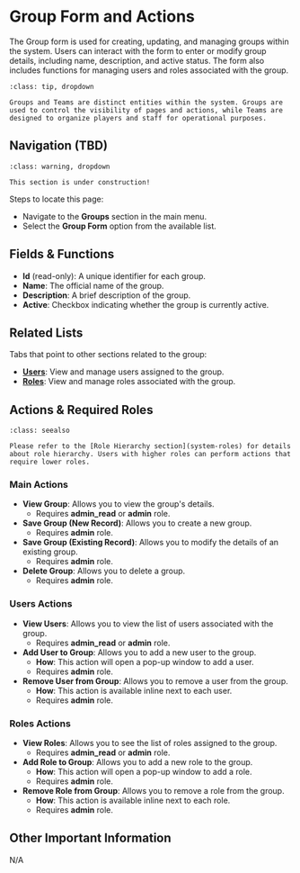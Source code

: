 # Group Form and Actions

The Group form is used for creating, updating, and managing groups within the system. Users can interact with the form to enter or modify group details, including name, description, and active status. The form also includes functions for managing users and roles associated with the group.

```{admonition} Teams vs Groups
:class: tip, dropdown

Groups and Teams are distinct entities within the system. Groups are used to control the visibility of pages and actions, while Teams are designed to organize players and staff for operational purposes.
```

## Navigation (TBD)

```{admonition} Under Construction
:class: warning, dropdown

This section is under construction!
```

Steps to locate this page:

- Navigate to the **Groups** section in the main menu.
- Select the **Group Form** option from the available list.

## Fields & Functions

- **Id** (read-only): A unique identifier for each group.
- **Name**: The official name of the group.
- **Description**: A brief description of the group.
- **Active**: Checkbox indicating whether the group is currently active.

## Related Lists

Tabs that point to other sections related to the group:

- **[Users](./user_form.md)**: View and manage users assigned to the group.
- **[Roles](./role_form.md)**: View and manage roles associated with the group.

## Actions & Required Roles

```{admonition} Explanation of Roles
:class: seealso

Please refer to the [Role Hierarchy section](system-roles) for details about role hierarchy. Users with higher roles can perform actions that require lower roles.
```

### Main Actions

- **View Group**: Allows you to view the group's details.
    - Requires **admin_read** or **admin** role.
- **Save Group (New Record)**: Allows you to create a new group.
    - Requires **admin** role.
- **Save Group (Existing Record)**: Allows you to modify the details of an existing group.
    - Requires **admin** role.
- **Delete Group**: Allows you to delete a group.
    - Requires **admin** role.

### Users Actions

- **View Users**: Allows you to view the list of users associated with the group.
    - Requires **admin_read** or **admin** role.
- **Add User to Group**: Allows you to add a new user to the group.
    - **How**: This action will open a pop-up window to add a user.
    - Requires **admin** role.
- **Remove User from Group**: Allows you to remove a user from the group.
    - **How**: This action is available inline next to each user.
    - Requires **admin** role.

### Roles Actions

- **View Roles**: Allows you to see the list of roles assigned to the group.
    - Requires **admin_read** or **admin** role.
- **Add Role to Group**: Allows you to add a new role to the group.
    - **How**: This action will open a pop-up window to add a role.
    - Requires **admin** role.
- **Remove Role from Group**: Allows you to remove a role from the group.
    - **How**: This action is available inline next to each role.
    - Requires **admin** role.

## Other Important Information

N/A